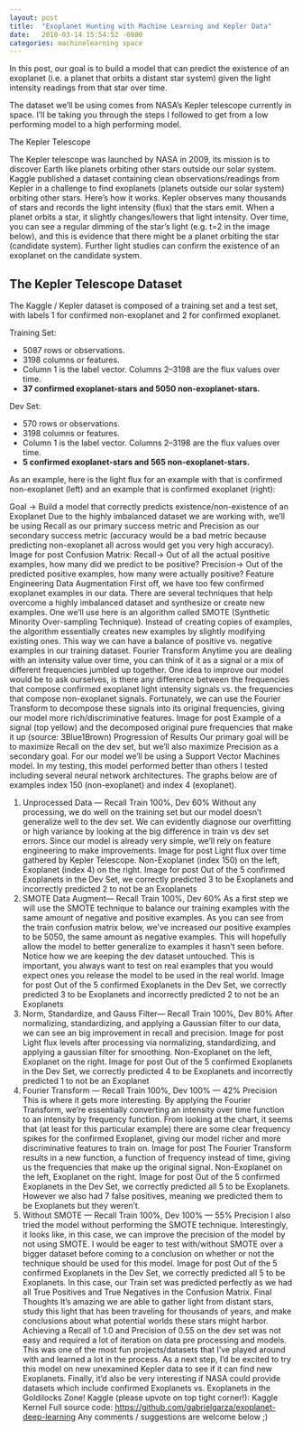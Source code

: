 ```yaml
---
layout: post
title:  "Exoplanet Hunting with Machine Learning and Kepler Data"
date:   2018-03-14 15:54:52 -0800
categories: machinelearning space
---
```

In this post, our goal is to build a model that can predict the existence of an exoplanet (i.e. a planet that orbits a distant star system) given the light intensity readings from that star over time.

The dataset we’ll be using comes from NASA’s Kepler telescope currently in space. I’ll be taking you through the steps I followed to get from a low performing model to a high performing model.

The Kepler Telescope

The Kepler telescope was launched by NASA in 2009, its mission is to discover Earth like planets orbiting other stars outside our solar system. Kaggle published a dataset containing clean observations/readings from Kepler in a challenge to find exoplanets (planets outside our solar system) orbiting other stars.
Here’s how it works. Kepler observes many thousands of stars and records the light intensity (flux) that the stars emit. When a planet orbits a star, it slightly changes/lowers that light intensity. Over time, you can see a regular dimming of the star’s light (e.g. t=2 in the image below), and this is evidence that there might be a planet orbiting the star (candidate system). Further light studies can confirm the existence of an exoplanet on the candidate system.


## The Kepler Telescope Dataset

The Kaggle / Kepler dataset is composed of a training set and a test set, with labels 1 for confirmed non-exoplanet and 2 for confirmed exoplanet.

Training Set:

- 5087 rows or observations.
- 3198 columns or features.
- Column 1 is the label vector. Columns 2–3198 are the flux values over time.
- **37 confirmed exoplanet-stars and 5050 non-exoplanet-stars.**

Dev Set:

- 570 rows or observations.
- 3198 columns or features.
- Column 1 is the label vector. Columns 2–3198 are the flux values over time.
- **5 confirmed exoplanet-stars and 565 non-exoplanet-stars.**

As an example, here is the light flux for an example with that is confirmed non-exoplanet (left) and an example that is confirmed exoplanet (right):


Goal -> Build a model that correctly predicts existence/non-existence of an Exoplanet
Due to the highly imbalanced dataset we are working with, we’ll be using Recall as our primary success metric and Precision as our secondary success metric (accuracy would be a bad metric because predicting non-exoplanet all across would get you very high accuracy).
Image for post
Confusion Matrix: Recall-> Out of all the actual positive examples, how many did we predict to be positive? Precision-> Out of the predicted positive examples, how many were actually positive?
Feature Engineering
Data Augmentation
First off, we have too few confirmed exoplanet examples in our data. There are several techniques that help overcome a highly imbalanced dataset and synthesize or create new examples. One we’ll use here is an algorithm called SMOTE (Synthetic Minority Over-sampling Technique). Instead of creating copies of examples, the algorithm essentially creates new examples by slightly modifying existing ones. This way we can have a balance of positive vs. negative examples in our training dataset.
Fourier Transform
Anytime you are dealing with an intensity value over time, you can think of it as a signal or a mix of different frequencies jumbled up together. One idea to improve our model would be to ask ourselves, is there any difference between the frequencies that compose confirmed exoplanet light intensity signals vs. the frequencies that compose non-exoplanet signals. Fortunately, we can use the Fourier Transform to decompose these signals into its original frequencies, giving our model more rich/discriminative features.
Image for post
Example of a signal (top yellow) and the decomposed original pure frequencies that make it up (source: 3Blue1Brown)
Progression of Results
Our primary goal will be to maximize Recall on the dev set, but we’ll also maximize Precision as a secondary goal. For our model we’ll be using a Support Vector Machines model. In my testing, this model performed better than others I tested including several neural network architectures.
The graphs below are of examples index 150 (non-exoplanet) and index 4 (exoplanet).
1. Unprocessed Data — Recall Train 100%, Dev 60%
Without any processing, we do well on the training set but our model doesn’t generalize well to the dev set. We can evidently diagnose our overfitting or high variance by looking at the big difference in train vs dev set errors. Since our model is already very simple, we’ll rely on feature engineering to make improvements.
Image for post
Light flux over time gathered by Kepler Telescope. Non-Exoplanet (index 150) on the left, Exoplanet (index 4) on the right.
Image for post
Out of the 5 confirmed Exoplanets in the Dev Set, we correctly predicted 3 to be Exoplanets and incorrectly predicted 2 to not be an Exoplanets
2. SMOTE Data Augment— Recall Train 100%, Dev 60%
As a first step we will use the SMOTE technique to balance our training examples with the same amount of negative and positive examples. As you can see from the train confusion matrix below, we’ve increased our positive examples to be 5050, the same amount as negative examples. This will hopefully allow the model to better generalize to examples it hasn’t seen before. Notice how we are keeping the dev dataset untouched. This is important, you always want to test on real examples that you would expect ones you release the model to be used in the real world.
Image for post
Out of the 5 confirmed Exoplanets in the Dev Set, we correctly predicted 3 to be Exoplanets and incorrectly predicted 2 to not be an Exoplanets
3. Norm, Standardize, and Gauss Filter— Recall Train 100%, Dev 80%
After normalizing, standardizing, and applying a Gaussian filter to our data, we can see an big improvement in recall and precision.
Image for post
Light flux levels after processing via normalizing, standardizing, and applying a gaussian filter for smoothing. Non-Exoplanet on the left, Exoplanet on the right.
Image for post
Out of the 5 confirmed Exoplanets in the Dev Set, we correctly predicted 4 to be Exoplanets and incorrectly predicted 1 to not be an Exoplanet
4. Fourier Transform — Recall Train 100%, Dev 100% — 42% Precision
This is where it gets more interesting. By applying the Fourier Transform, we’re essentially converting an intensity over time function to an intensity by frequency function. From looking at the chart, it seems that (at least for this particular example) there are some clear frequency spikes for the confirmed Exoplanet, giving our model richer and more discriminative features to train on.
Image for post
The Fourier Transform results in a new function, a function of frequency instead of time, giving us the frequencies that make up the original signal. Non-Exoplanet on the left, Exoplanet on the right.
Image for post
Out of the 5 confirmed Exoplanets in the Dev Set, we correctly predicted all 5 to be Exoplanets. However we also had 7 false positives, meaning we predicted them to be Exoplanets but they weren’t.
5. Without SMOTE — Recall Train 100%, Dev 100% — 55% Precision
I also tried the model without performing the SMOTE technique. Interestingly, it looks like, in this case, we can improve the precision of the model by not using SMOTE. I would be eager to test with/without SMOTE over a bigger dataset before coming to a conclusion on whether or not the technique should be used for this model.
Image for post
Out of the 5 confirmed Exoplanets in the Dev Set, we correctly predicted all 5 to be Exoplanets. In this case, our Train set was predicted perfectly as we had all True Positives and True Negatives in the Confusion Matrix.
Final Thoughts
It’s amazing we are able to gather light from distant stars, study this light that has been traveling for thousands of years, and make conclusions about what potential worlds these stars might harbor.
Achieving a Recall of 1.0 and Precision of 0.55 on the dev set was not easy and required a lot of iteration on data pre processing and models.
This was one of the most fun projects/datasets that I’ve played around with and learned a lot in the process. As a next step, I’d be excited to try this model on new unexamined Kepler data to see if it can find new Exoplanets.
Finally, it’d also be very interesting if NASA could provide datasets which include confirmed Exoplanets vs. Exoplanets in the Goldilocks Zone!
Kaggle (please upvote on top tight corner!): Kaggle Kernel
Full source code: https://github.com/gabrielgarza/exoplanet-deep-learning
Any comments / suggestions are welcome below ;)
